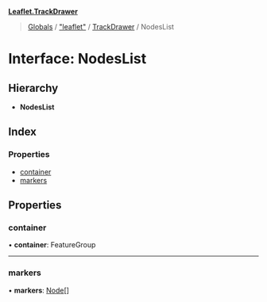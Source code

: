**[Leaflet.TrackDrawer](../README.md)**

> [Globals](../README.md) / ["leaflet"](../modules/_leaflet_.md) / [TrackDrawer](../modules/_leaflet_.trackdrawer.md) / NodesList

# Interface: NodesList

## Hierarchy

* **NodesList**

## Index

### Properties

* [container](_leaflet_.trackdrawer.nodeslist.md#container)
* [markers](_leaflet_.trackdrawer.nodeslist.md#markers)

## Properties

### container

•  **container**: FeatureGroup

___

### markers

•  **markers**: [Node](../classes/_leaflet_.trackdrawer.node.md)[]
